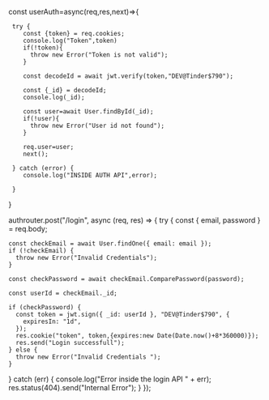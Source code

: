 const userAuth=async(req,res,next)=>{
      
    
     try {
        const {token} = req.cookies;
        console.log("Token",token)
        if(!token){
          throw new Error("Token is not valid");
        }
  
        const decodeId = await jwt.verify(token,"DEV@Tinder$790");
  
        const {_id} = decodeId;
        console.log(_id);
  
        const user=await User.findById(_id);
        if(!user){
          throw new Error("User id not found");
        }
  
        req.user=user;
        next();
        
     } catch (error) {
        console.log("INSIDE AUTH API",error);
        
     }
}








authrouter.post("/login", async (req, res) => {
  try {
    const { email, password } = req.body;

    const checkEmail = await User.findOne({ email: email });
    if (!checkEmail) {
      throw new Error("Invalid Credentials");
    }

    const checkPassword = await checkEmail.ComparePassword(password);

    const userId = checkEmail._id;

    if (checkPassword) {
      const token = jwt.sign({ _id: userId }, "DEV@Tinder$790", {
        expiresIn: "1d",
      });
      res.cookie("token", token,{expires:new Date(Date.now()+8*360000)});
      res.send("Login successfull");
    } else {
      throw new Error("Invalid Credentials ");
    }
  } catch (err) {
    console.log("Error inside the login API " + err);
    res.status(404).send("Internal Error");
  }
});
